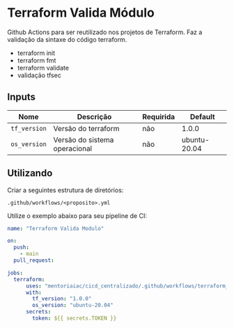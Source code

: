 # Terraform Valida Módulo
Github Actions para ser reutilizado nos projetos de Terraform. Faz a validação da sintaxe do código terraform. 

- terraform init
- terraform fmt
- terraform validate
- validação tfsec

## Inputs
| Nome | Descrição | Requirida |Default |
|------|-----------|-----------|--------|
|`tf_version` | Versão do terraform | não | 1.0.0 |
|`os_version` | Versão do sistema operacional | não | ubuntu-20.04 |


## Utilizando 
Criar a seguintes estrutura de diretórios: 

`.github/workflows/<proposito>.yml`

Utilize o exemplo abaixo para seu pipeline de CI:

```yaml
name: "Terraform Valida Modulo"

on:
  push:
    - main
  pull_request:

jobs:
  terraform:
      uses: "mentoriaiac/cicd_centralizado/.github/workflows/terraform_valida_modulo.yaml@v1"
      with: 
        tf_version: "1.0.0"
        os_version: "ubuntu-20.04"
      secrets:
        token: ${{ secrets.TOKEN }}
```
